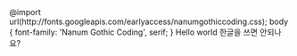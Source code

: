 <body>
@import url(http://fonts.googleapis.com/earlyaccess/nanumgothiccoding.css);
body { font-family: 'Nanum Gothic Coding', serif; }
Hello world
한글을 쓰면 안되나요?
</body>
